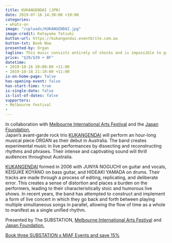```yaml
---
title: KUKANGENDAI (JPN)
date: 2019-07-16 14:30:00 +10:00
categories:
- whats-on
image: "/uploads/KUKANGENDAI.jpg"
image-credit: Katayama Tatsuki
button-url: https://kukangendai.eventbrite.com.au
button-txt: Book Now
presented-by: Organ
tagline: This music consists entirely of shocks and is impossible to grasp
price: "$29/$39 + BF"
datetime:
- 2019-10-16 20:00:00 +11:00
- 2019-10-18 21:10:00 +11:00
is-on-home-page: false
has-opening-event: false
has-start-time: true
is-single-date: false
is-list-of-dates: false
supporters:
- Melbourne Festival
- 
---
```


In collaboration with [Melbourne International Arts Festival](https://www.festival.melbourne/) and the [Japan Foundation](https://www.jpf.go.jp/e/index.html), <br> Japan’s avant-garde rock trio [KUKANGENDAI](http://kukangendai.com/) will perform an hour-long musical piece ORGAN as their debut in Australia. The band creates experimental music in live performances by dissecting and reconstructing rhythms and phrases. Their intense and captivating sound will thrill audiences throughout Australia. 

[KUKANGENDAI](http://http://kukangendai.com/) formed in 2006 with JUNYA NOGUCHI on guitar and vocals, KEISUKE KOYANO on bass guitar, and HIDEAKI YAMADA on drums. Their tracks are made through a process of editing, replicating, and deliberate error.  This creates a sense of distortion and places a burden on the performers, leading to their characteristically stoic and humorous live shows. In recent years, the band has attempted to construct and implement a form of live concert in which they go back and forth between playing multiple simultaneous songs in parallel, allowing the flow of time as a whole to manifest as a single unified rhythm.

Presented by The SUBSTATION, [Melbourne International Arts Festival](https://www.festival.melbourne/) and [Japan Foundation.](https://www.jpf.go.jp/e/index.html)


[Book three SUBSTATION x MIAF Events and save 15%](https://www.festival.melbourne/2019/info/packages-discounts/3plus-packages/)